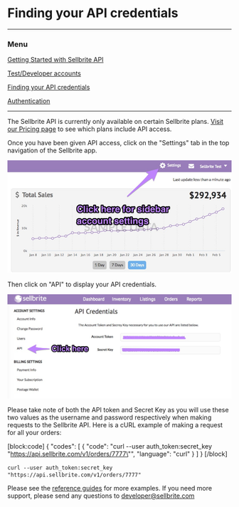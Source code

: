 # Finding your API credentials

---

### Menu

[Getting Started with Sellbrite API](/Sellbrite-API)

[Test/Developer accounts](dev-accounts)

[Finding your API credentials](credentials)

[Authentication](authentication)

---

The Sellbrite API is currently only available on certain Sellbrite plans. [Visit our Pricing page](https://www.sellbrite.com/pricing-pro/) to see which plans include API access.

Once you have been given API access, click on the "Settings" tab in the top navigation of the Sellbrite app.

![sellbrite api credentials](image/reference-1.jpg "sidebar settings")

Then click on "API" to display your API credentials.

![sellbrite api credentials](image/reference-2.jpg "sellbrite api credentials")

Please take note of both the API token and Secret Key as you will use these two values as the username and password respectively when making requests to the Sellbrite API. Here is a cURL example of making a request for all your orders:

[block:code]
{
  "codes": [
    {
      "code": "curl --user auth_token:secret_key \"https://api.sellbrite.com/v1/orders/7777\"",
      "language": "curl"
    }
  ]
}
[/block]

```cURL
curl --user auth_token:secret_key "https://api.sellbrite.com/v1/orders/7777"
```

Please see the [reference guides](reference/introduction) for more examples. If you need more support, please send any questions to [developer@sellbrite.com](mailto:developer@sellbrite.com)
